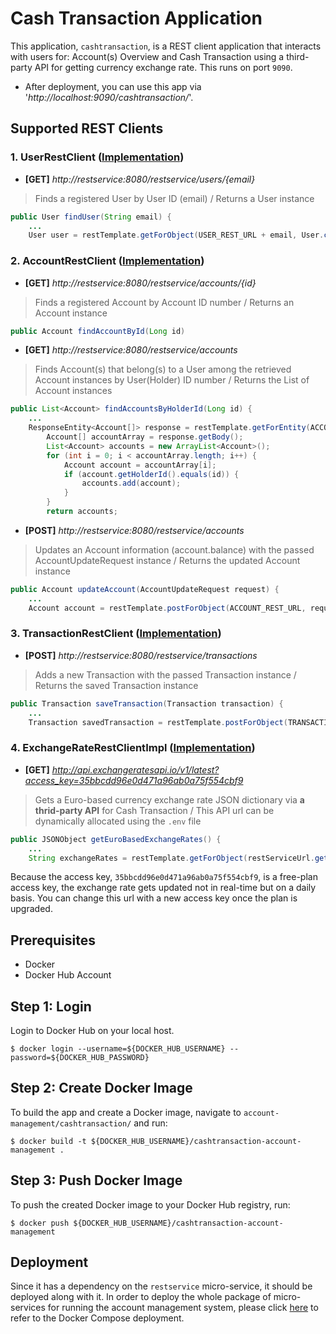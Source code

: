 # Cash Transaction Application

This application, `cashtransaction`, is a REST client application that interacts with users for: Account(s) Overview and Cash Transaction using a third-party API for getting currency exchange rate. 
This runs on port `9090`.
* After deployment, you can use this app via '*http://localhost:9090/cashtransaction/*'.

## Supported REST Clients

### 1. UserRestClient ([Implementation](https://github.com/junh-ki/account-management/blob/main/cashtransaction/src/main/java/com/jun/cashtransaction/integration/UserRestClientImpl.java))

- **[GET]** *http://restservice:8080/restservice/users/{email}*

> Finds a registered User by User ID (email) / Returns a User instance

```Java
public User findUser(String email) {
    ...
    User user = restTemplate.getForObject(USER_REST_URL + email, User.class);
```

### 2. AccountRestClient ([Implementation](https://github.com/junh-ki/account-management/blob/main/cashtransaction/src/main/java/com/jun/cashtransaction/integration/AccountRestClientImpl.java))

- **[GET]** *http://restservice:8080/restservice/accounts/{id}*

> Finds a registered Account by Account ID number / Returns an Account instance

```Java
public Account findAccountById(Long id)
```

- **[GET]** *http://restservice:8080/restservice/accounts*

> Finds Account(s) that belong(s) to a User among the retrieved Account instances by User(Holder) ID number / Returns the List of Account instances

```Java
public List<Account> findAccountsByHolderId(Long id) {
    ...
    ResponseEntity<Account[]> response = restTemplate.getForEntity(ACCOUNT_REST_URL, Account[].class);
        Account[] accountArray = response.getBody();
        List<Account> accounts = new ArrayList<Account>();
        for (int i = 0; i < accountArray.length; i++) {
            Account account = accountArray[i];
            if (account.getHolderId().equals(id)) {
                accounts.add(account);
            }
        }
        return accounts;
```

- **[POST]** *http://restservice:8080/restservice/accounts*

> Updates an Account information (account.balance) with the passed AccountUpdateRequest instance / Returns the updated Account instance

```Java
public Account updateAccount(AccountUpdateRequest request) {
    ...
    Account account = restTemplate.postForObject(ACCOUNT_REST_URL, request, Account.class);
```

### 3. TransactionRestClient ([Implementation](https://github.com/junh-ki/account-management/blob/main/cashtransaction/src/main/java/com/jun/cashtransaction/integration/TransactionRestClientImpl.java))

- **[POST]** *http://restservice:8080/restservice/transactions*

> Adds a new Transaction with the passed Transaction instance / Returns the saved Transaction instance

```Java
public Transaction saveTransaction(Transaction transaction) {
    ...
    Transaction savedTransaction = restTemplate.postForObject(TRANSACTION_REST_URL, transaction, Transaction.class);
```

### 4. ExchangeRateRestClientImpl ([Implementation](https://github.com/junh-ki/account-management/blob/main/cashtransaction/src/main/java/com/jun/cashtransaction/integration/ExchangeRateRestClientImpl.java))

- **[GET]** *http://api.exchangeratesapi.io/v1/latest?access_key=35bbcdd96e0d471a96ab0a75f554cbf9*

> Gets a Euro-based currency exchange rate JSON dictionary via **a thrid-party API** for Cash Transaction / This API url can be dynamically allocated using the `.env` file

```Java
public JSONObject getEuroBasedExchangeRates() {
    ...
    String exchangeRates = restTemplate.getForObject(restServiceUrl.getExchangeApiUrl(), String.class);
```

Because the access key, `35bbcdd96e0d471a96ab0a75f554cbf9`, is a free-plan access key, the exchange rate gets updated not in real-time but on a daily basis. 
You can change this url with a new access key once the plan is upgraded.

## Prerequisites

* Docker
* Docker Hub Account

## Step 1: Login

Login to Docker Hub on your local host.

~~~
$ docker login --username=${DOCKER_HUB_USERNAME} --password=${DOCKER_HUB_PASSWORD}
~~~

## Step 2: Create Docker Image

To build the app and create a Docker image, navigate to `account-management/cashtransaction/` and run:

~~~
$ docker build -t ${DOCKER_HUB_USERNAME}/cashtransaction-account-management .
~~~

## Step 3: Push Docker Image

To push the created Docker image to your Docker Hub registry, run:

~~~
$ docker push ${DOCKER_HUB_USERNAME}/cashtransaction-account-management
~~~

## Deployment

Since it has a dependency on the `restservice` micro-service, it should be deployed along with it. In order to deploy the whole package of micro-services for running the account management system, please click [here](https://github.com/junh-ki/account-management/tree/main/docker-compose) to refer to the Docker Compose deployment.
